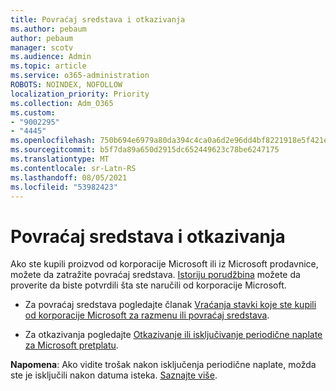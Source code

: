 ```yaml
---
title: Povraćaj sredstava i otkazivanja
ms.author: pebaum
author: pebaum
manager: scotv
ms.audience: Admin
ms.topic: article
ms.service: o365-administration
ROBOTS: NOINDEX, NOFOLLOW
localization_priority: Priority
ms.collection: Adm_O365
ms.custom:
- "9002295"
- "4445"
ms.openlocfilehash: 750b694e6979a80da394c4ca0a6d2e96dd4bf8221918e5f421ea01b0b588157e
ms.sourcegitcommit: b5f7da89a650d2915dc652449623c78be6247175
ms.translationtype: MT
ms.contentlocale: sr-Latn-RS
ms.lasthandoff: 08/05/2021
ms.locfileid: "53982423"
---
```

# <a name="refunds-and-cancellations"></a>Povraćaj sredstava i otkazivanja

Ako ste kupili proizvod od korporacije Microsoft ili iz Microsoft prodavnice, možete da zatražite povraćaj sredstava. [Istoriju porudžbina](https://account.microsoft.com/billing/orders/) možete da proverite da biste potvrdili šta ste naručili od korporacije Microsoft. 

- Za povraćaj sredstava pogledajte članak [Vraćanja stavki koje ste kupili od korporacije Microsoft za razmenu ili povraćaj sredstava](https://support.microsoft.com/help/10558).

- Za otkazivanja pogledajte [Otkazivanje ili isključivanje periodične naplate za Microsoft pretplatu](https://support.microsoft.com/help/4027815).

**Napomena**: Ako vidite trošak nakon isključenja periodične naplate, možda ste je isključili nakon datuma isteka. [Saznajte više](https://support.microsoft.com/help/10640). 